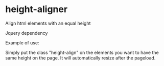 # height-aligner
Align html elements with an equal height

Jquery dependency

Example of use:


Simply put the class "height-align" on the elements you want to have the same height on the page. It will automatically resize after the pageload.
